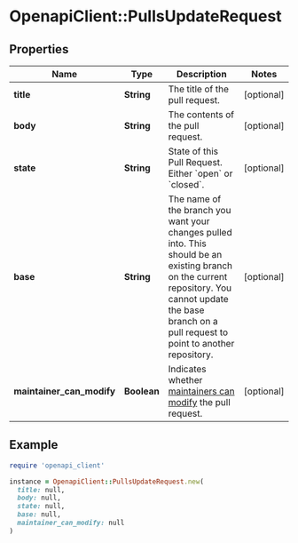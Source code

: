 # OpenapiClient::PullsUpdateRequest

## Properties

| Name | Type | Description | Notes |
| ---- | ---- | ----------- | ----- |
| **title** | **String** | The title of the pull request. | [optional] |
| **body** | **String** | The contents of the pull request. | [optional] |
| **state** | **String** | State of this Pull Request. Either &#x60;open&#x60; or &#x60;closed&#x60;. | [optional] |
| **base** | **String** | The name of the branch you want your changes pulled into. This should be an existing branch on the current repository. You cannot update the base branch on a pull request to point to another repository. | [optional] |
| **maintainer_can_modify** | **Boolean** | Indicates whether [maintainers can modify](https://docs.github.com/articles/allowing-changes-to-a-pull-request-branch-created-from-a-fork/) the pull request. | [optional] |

## Example

```ruby
require 'openapi_client'

instance = OpenapiClient::PullsUpdateRequest.new(
  title: null,
  body: null,
  state: null,
  base: null,
  maintainer_can_modify: null
)
```

